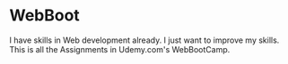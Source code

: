 # WebBoot
I have skills in Web development already. I just want to improve my skills. 
This is all the Assignments in Udemy.com's WebBootCamp.
